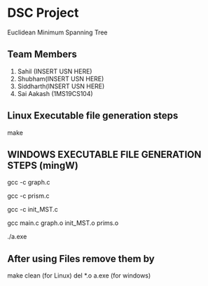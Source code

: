 # DSC Project
Euclidean Minimum Spanning Tree

## Team Members
1. Sahil (INSERT USN HERE)
2. Shubham(INSERT USN HERE)
3. Siddharth(INSERT USN HERE)
4. Sai Aakash (1MS19CS104)

## Linux Executable file generation steps ##

make

## WINDOWS EXECUTABLE FILE GENERATION STEPS (mingW) ##

gcc -c graph.c

gcc -c prism.c

gcc -c init_MST.c

gcc main.c graph.o init_MST.o prims.o

./a.exe

## After using Files remove them by ##

make clean (for Linux)
del *.o a.exe (for windows)

